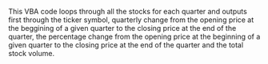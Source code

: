 This VBA code loops through all the stocks for each quarter and outputs first through the ticker symbol, quarterly change from the opening price  at the beggining of a given quarter to the closing price at the end of the quarter, the percentage change from the opening price at the beginning of a given quarter to the closing price at the end of the quarter and the total stock volume.
